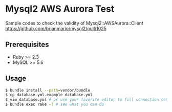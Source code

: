 # Mysql2 AWS Aurora Test

Sample codes to check the validity of Mysql2::AWSAurora::Client
https://github.com/brianmario/mysql2/pull/1025

## Prerequisites

* Ruby >= 2.3
* MySQL >= 5.6

## Usage

```bash
$ bundle install --path=vendor/bundle
$ cp database.yml.example database.yml
$ vim database.yml # or use your favorite editor to fill connection config
$ bundle exec rake -T # see what you can do
```


